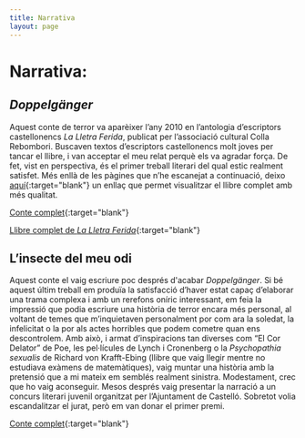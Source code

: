 ```yaml
---
title: Narrativa
layout: page
---
```


# Narrativa:

## *Doppelgänger*  
Aquest conte de terror va aparèixer l’any 2010 en l’antologia d’escriptors castellonencs *La Lletra Ferida*, publicat per l’associació cultural Colla Rebombori. Buscaven textos d’escriptors castellonencs molt joves per tancar el llibre, i van acceptar el meu relat perquè els va agradar força. De fet, vist en perspectiva, és el primer treball literari del qual estic realment satisfet.
Més enllà de les pàgines que n’he escanejat a continuació, deixo [aquí](https://issuu.com/rebombori/docs/lalletraferida2010){:target="blank"} un enllaç que permet visualitzar el llibre complet amb més qualitat.     

[Conte complet](assets/pdf/Doppelganger.pdf){:target="blank"}

[Llibre complet de *La Lletra Ferida*](https://issuu.com/rebombori/docs/lalletraferida2010){:target="blank"}

## L’insecte del meu odi 

Aquest conte el vaig escriure poc després d'acabar *Doppelgänger*. Si bé aquest últim treball em produïa la satisfacció d’haver estat capaç d’elaborar una trama complexa i amb un rerefons oníric interessant, em feia la impressió que podia escriure una història de terror encara més personal, al voltant de temes que m’inquietaven personalment por com ara la soledat, la infelicitat o la por als actes horribles que podem cometre quan ens descontrolem. Amb això, i armat d’inspiracions tan diverses com “El Cor Delator” de Poe, les pel·lícules de Lynch i Cronenberg o la *Psychopathia sexualis* de Richard von Krafft-Ebing (llibre que vaig llegir mentre no estudiava exàmens de matemàtiques), vaig muntar una història amb la pretensió que a mi mateix em semblés realment sinistra. Modestament, crec que ho vaig aconseguir. Mesos després vaig presentar la narració a un concurs literari juvenil organitzat per l’Ajuntament de Castelló. Sobretot volia escandalitzar el jurat, però em van donar el primer premi.    

[Conte complet](assets/pdf/L-insecte-del-meu-odi.pdf){:target="blank"}

